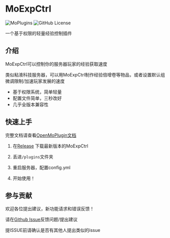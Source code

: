 # MoExpCtrl

![MoPlugins](https://img.shields.io/badge/PoweredBy-OpenMoPlugin-blue) ![GitHub License](https://img.shields.io/github/license/moran0710/MoExpCTRL)


一个基于权限的轻量经验控制插件

## 介绍

MoExpCtrl可以控制你的服务器玩家的经验获取速度

类似粘液科技服务器，可以用MoExpCtrl制作经验倍增卷等物品，或者设置默认组微调限制/加速玩家发展的速度

- 基于权限系统，简单轻量
- 配置文件简单，三秒改好
- 几乎全版本兼容性

## 快速上手

完整文档请查看[OpenMoPlugin文档](https://openmo.molab.top/bukkit/MoExpCtrl/)

1. 在[Release](https://github.com/moran0710/MoModeratorPlus/releases)
   下载最新版本的MoExpCtrl

2. 丢进`/plugins`文件夹
3. 重启服务器，配置config.yml
4. 开始使用！


## 参与贡献

欢迎各位提出建议，新功能请求和错误反馈！

请在[Github Issue](https://github.com/moran0710/MoExpCTRL/issues)反馈问题/提出建议

提ISSUE前请确认是否有其他人提出类似的issue


